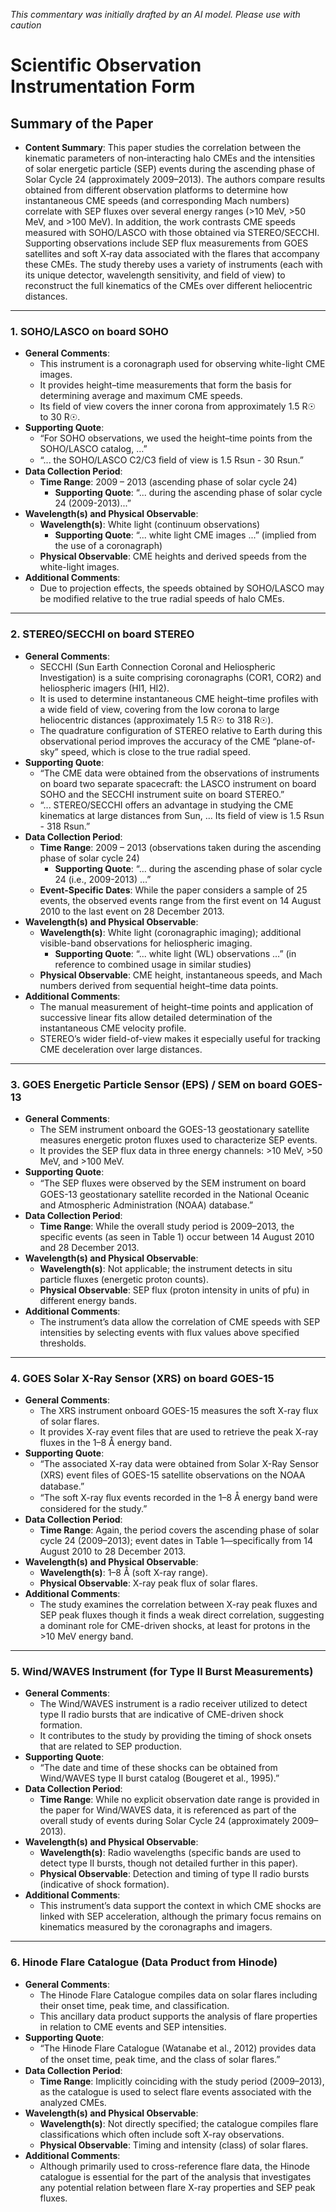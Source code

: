 _This commentary was initially drafted by an AI model. Please use with caution_

# Scientific Observation Instrumentation Form

## Summary of the Paper
- **Content Summary**: This paper studies the correlation between the kinematic parameters of non‐interacting halo CMEs and the intensities of solar energetic particle (SEP) events during the ascending phase of Solar Cycle 24 (approximately 2009–2013). The authors compare results obtained from different observation platforms to determine how instantaneous CME speeds (and corresponding Mach numbers) correlate with SEP fluxes over several energy ranges (>10 MeV, >50 MeV, and >100 MeV). In addition, the work contrasts CME speeds measured with SOHO/LASCO with those obtained via STEREO/SECCHI. Supporting observations include SEP flux measurements from GOES satellites and soft X‐ray data associated with the flares that accompany these CMEs. The study thereby uses a variety of instruments (each with its unique detector, wavelength sensitivity, and field of view) to reconstruct the full kinematics of the CMEs over different heliocentric distances.

---

### 1. SOHO/LASCO on board SOHO
- **General Comments**:
   - This instrument is a coronagraph used for observing white-light CME images.
   - It provides height–time measurements that form the basis for determining average and maximum CME speeds.
   - Its field of view covers the inner corona from approximately 1.5 R☉ to 30 R☉.
- **Supporting Quote**: 
   - “For SOHO observations, we used the height–time points from the SOHO/LASCO catalog, …”
   - “... the SOHO/LASCO C2/C3 ﬁeld of view is 1.5 Rsun - 30 Rsun.”
- **Data Collection Period**:
   - **Time Range**: 2009 – 2013 (ascending phase of solar cycle 24)
      - **Supporting Quote**: “... during the ascending phase of solar cycle 24 (2009-2013)...”
- **Wavelength(s) and Physical Observable**:
   - **Wavelength(s)**: White light (continuum observations)
      - **Supporting Quote**: “... white light CME images ...” (implied from the use of a coronagraph)
   - **Physical Observable**: CME heights and derived speeds from the white-light images.
- **Additional Comments**:
   - Due to projection effects, the speeds obtained by SOHO/LASCO may be modified relative to the true radial speeds of halo CMEs.

---

### 2. STEREO/SECCHI on board STEREO
- **General Comments**:
   - SECCHI (Sun Earth Connection Coronal and Heliospheric Investigation) is a suite comprising coronagraphs (COR1, COR2) and heliospheric imagers (HI1, HI2).
   - It is used to determine instantaneous CME height–time profiles with a wide field of view, covering from the low corona to large heliocentric distances (approximately 1.5 R☉ to 318 R☉).
   - The quadrature configuration of STEREO relative to Earth during this observational period improves the accuracy of the CME “plane-of-sky” speed, which is close to the true radial speed.
- **Supporting Quote**:
   - “The CME data were obtained from the observations of instruments on board two separate spacecraft: the LASCO instrument on board SOHO and the SECCHI instrument suite on board STEREO.”
   - “... STEREO/SECCHI offers an advantage in studying the CME kinematics at large distances from Sun, … Its field of view is 1.5 Rsun - 318 Rsun.”
- **Data Collection Period**:
   - **Time Range**: 2009 – 2013 (observations taken during the ascending phase of solar cycle 24)
      - **Supporting Quote**: “... during the ascending phase of solar cycle 24 (i.e., 2009-2013) …”
   - **Event-Specific Dates**: While the paper considers a sample of 25 events, the observed events range from the first event on 14 August 2010 to the last event on 28 December 2013.
- **Wavelength(s) and Physical Observable**:
   - **Wavelength(s)**: White light (coronagraphic imaging); additional visible-band observations for heliospheric imaging.
      - **Supporting Quote**: “... white light (WL) observations …” (in reference to combined usage in similar studies)
   - **Physical Observable**: CME height, instantaneous speeds, and Mach numbers derived from sequential height–time data points.
- **Additional Comments**:
   - The manual measurement of height–time points and application of successive linear fits allow detailed determination of the instantaneous CME velocity profile.
   - STEREO’s wider field-of-view makes it especially useful for tracking CME deceleration over large distances.

---

### 3. GOES Energetic Particle Sensor (EPS) / SEM on board GOES-13
- **General Comments**:
   - The SEM instrument onboard the GOES-13 geostationary satellite measures energetic proton fluxes used to characterize SEP events.
   - It provides the SEP flux data in three energy channels: >10 MeV, >50 MeV, and >100 MeV.
- **Supporting Quote**:
   - “The SEP ﬂuxes were observed by the SEM instrument on board GOES-13 geostationary satellite recorded in the National Oceanic and Atmospheric Administration (NOAA) database.”
- **Data Collection Period**:
   - **Time Range**: While the overall study period is 2009–2013, the specific events (as seen in Table 1) occur between 14 August 2010 and 28 December 2013.
- **Wavelength(s) and Physical Observable**:
   - **Wavelength(s)**: Not applicable; the instrument detects in situ particle fluxes (energetic proton counts).
   - **Physical Observable**: SEP flux (proton intensity in units of pfu) in different energy bands.
- **Additional Comments**:
   - The instrument’s data allow the correlation of CME speeds with SEP intensities by selecting events with flux values above specified thresholds.

---

### 4. GOES Solar X-Ray Sensor (XRS) on board GOES-15
- **General Comments**:
   - The XRS instrument onboard GOES-15 measures the soft X-ray flux of solar flares.
   - It provides X-ray event files that are used to retrieve the peak X-ray fluxes in the 1–8 Å energy band.
- **Supporting Quote**:
   - “The associated X-ray data were obtained from Solar X-Ray Sensor (XRS) event ﬁles of GOES-15 satellite observations on the NOAA database.”
   - “The soft X-ray ﬂux events recorded in the 1–8 Å energy band were considered for the study.”
- **Data Collection Period**:
   - **Time Range**: Again, the period covers the ascending phase of solar cycle 24 (2009–2013); event dates in Table 1—specifically from 14 August 2010 to 28 December 2013.
- **Wavelength(s) and Physical Observable**:
   - **Wavelength(s)**: 1–8 Å (soft X-ray range).
   - **Physical Observable**: X-ray peak flux of solar flares.
- **Additional Comments**:
   - The study examines the correlation between X-ray peak fluxes and SEP peak fluxes though it finds a weak direct correlation, suggesting a dominant role for CME-driven shocks, at least for protons in the >10 MeV energy band.

---

### 5. Wind/WAVES Instrument (for Type II Burst Measurements)
- **General Comments**:
   - The Wind/WAVES instrument is a radio receiver utilized to detect type II radio bursts that are indicative of CME-driven shock formation.
   - It contributes to the study by providing the timing of shock onsets that are related to SEP production.
- **Supporting Quote**:
   - “The date and time of these shocks can be obtained from Wind/WAVES type II burst catalog (Bougeret et al., 1995).”
- **Data Collection Period**:
   - **Time Range**: While no explicit observation date range is provided in the paper for Wind/WAVES data, it is referenced as part of the overall study of events during Solar Cycle 24 (approximately 2009–2013).
- **Wavelength(s) and Physical Observable**:
   - **Wavelength(s)**: Radio wavelengths (specific bands are used to detect type II bursts, though not detailed further in this paper).
   - **Physical Observable**: Detection and timing of type II radio bursts (indicative of shock formation).
- **Additional Comments**:
   - This instrument’s data support the context in which CME shocks are linked with SEP acceleration, although the primary focus remains on kinematics measured by the coronagraphs and imagers.

---

### 6. Hinode Flare Catalogue (Data Product from Hinode)
- **General Comments**:
   - The Hinode Flare Catalogue compiles data on solar flares including their onset time, peak time, and classification.
   - This ancillary data product supports the analysis of flare properties in relation to CME events and SEP intensities.
- **Supporting Quote**:
   - “The Hinode Flare Catalogue (Watanabe et al., 2012) provides data of the onset time, peak time, and the class of solar ﬂares.”
- **Data Collection Period**:
   - **Time Range**: Implicitly coinciding with the study period (2009–2013), as the catalogue is used to select flare events associated with the analyzed CMEs.
- **Wavelength(s) and Physical Observable**:
   - **Wavelength(s)**: Not directly specified; the catalogue compiles flare classifications which often include soft X-ray observations.
   - **Physical Observable**: Timing and intensity (class) of solar flares.
- **Additional Comments**:
   - Although primarily used to cross-reference flare data, the Hinode catalogue is essential for the part of the analysis that investigates any potential relation between flare X-ray properties and SEP peak fluxes.
